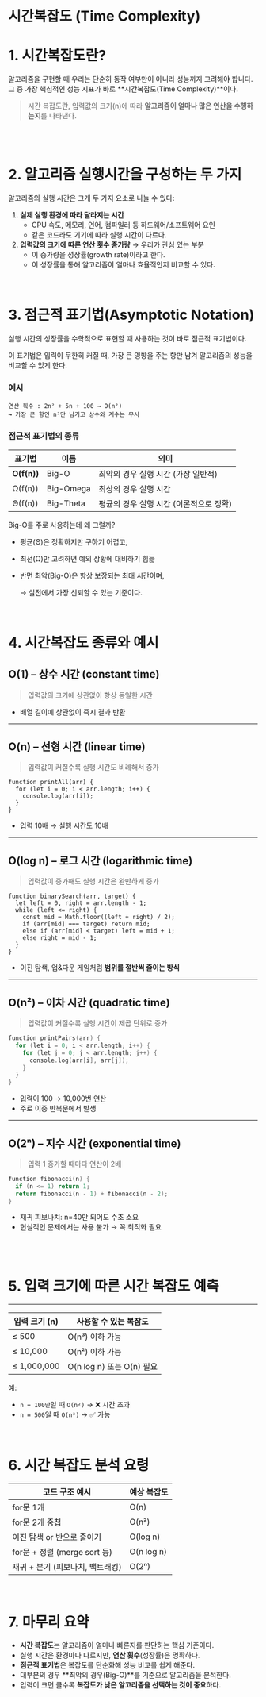 
# 시간복잡도 (Time Complexity)

# 1. 시간복잡도란?

알고리즘을 구현할 때 우리는 단순히 동작 여부만이 아니라 성능까지 고려해야 합니다. 그 중 가장 핵심적인 성능 지표가 바로 **시간복잡도(Time Complexity)**이다.

> 시간 복잡도란, 입력값의 크기(n)에 따라 **알고리즘이 얼마나 많은 연산을 수행하는지**를 나타낸다.
> 

<br>
<br>

# 2. 알고리즘 실행시간을 구성하는 두 가지

알고리즘의 실행 시간은 크게 두 가지 요소로 나눌 수 있다:

1. **실제 실행 환경에 따라 달라지는 시간**
    - CPU 속도, 메모리, 언어, 컴파일러 등 하드웨어/소프트웨어 요인
    - 같은 코드라도 기기에 따라 실행 시간이 다르다.
2. **입력값의 크기에 따른 연산 횟수 증가량** → 우리가 관심 있는 부분
    - 이 증가량을 성장률(growth rate)이라고 한다.
    - 이 성장률을 통해 알고리즘이 얼마나 효율적인지 비교할 수 있다.


<br>


# 3. 점근적 표기법(Asymptotic Notation)


실행 시간의 성장률을 수학적으로 표현할 때 사용하는 것이 바로 점근적 표기법이다.

이 표기법은 입력이 무한히 커질 때, 가장 큰 영향을 주는 항만 남겨 알고리즘의 성능을 비교할 수 있게 한다.

### 예시

```
연산 획수 : 2n² + 5n + 100 → O(n²)
→ 가장 큰 항인 n²만 남기고 상수와 계수는 무시
```

### 점근적 표기법의 종류

| 표기법 | 이름 | 의미 |
| --- | --- | --- |
| **O(f(n))** | Big-O | 최악의 경우 실행 시간 (가장 일반적) |
| Ω(f(n)) | Big-Omega | 최상의 경우 실행 시간 |
| Θ(f(n)) | Big-Theta | 평균의 경우 실행 시간 (이론적으로 정확) |

Big-O를 주로 사용하는데 왜 그럴까?

- 평균(Θ)은 정확하지만 구하기 어렵고,
- 최선(Ω)만 고려하면 예외 상황에 대비하기 힘듦
- 반면 최악(Big-O)은 항상 보장되는 최대 시간이며,

    → 실전에서 가장 신뢰할 수 있는 기준이다.


<br>

# 4. 시간복잡도 종류와 예시
## O(1) – 상수 시간 (constant time)

> 입력값의 크기에 상관없이 항상 동일한 시간
> 
- 배열 길이에 상관없이 즉시 결과 반환

---

## O(n) – 선형 시간 (linear time)

> 입력값이 커질수록 실행 시간도 비례해서 증가
> 

```
function printAll(arr) {
  for (let i = 0; i < arr.length; i++) {
    console.log(arr[i]);
  }
}
```

- 입력 10배 → 실행 시간도 10배

---

## O(log n) – 로그 시간 (logarithmic time)

> 입력값이 증가해도 실행 시간은 완만하게 증가
> 

```
function binarySearch(arr, target) {
  let left = 0, right = arr.length - 1;
  while (left <= right) {
    const mid = Math.floor((left + right) / 2);
    if (arr[mid] === target) return mid;
    else if (arr[mid] < target) left = mid + 1;
    else right = mid - 1;
  }
}
```

- 이진 탐색, 업&다운 게임처럼 **범위를 절반씩 줄이는 방식**

---

## O(n²) – 이차 시간 (quadratic time)

> 입력값이 커질수록 실행 시간이 제곱 단위로 증가
> 

```c
function printPairs(arr) {
  for (let i = 0; i < arr.length; i++) {
    for (let j = 0; j < arr.length; j++) {
      console.log(arr[i], arr[j]);
    }
  }
}
```

- 입력이 100 → 10,000번 연산
- 주로 이중 반복문에서 발생

---

## O(2ⁿ) – 지수 시간 (exponential time)

> 입력 1 증가할 때마다 연산이 2배
> 

```c
function fibonacci(n) {
  if (n <= 1) return 1;
  return fibonacci(n - 1) + fibonacci(n - 2);
}
```

- 재귀 피보나치: n=40만 되어도 수초 소요
- 현실적인 문제에서는 사용 불가 → 꼭 최적화 필요


<br>
<br>


# 5. 입력 크기에 따른 시간 복잡도 예측

---

| 입력 크기 (n) | 사용할 수 있는 복잡도 |
| --- | --- |
| ≤ 500 | O(n³) 이하 가능 |
| ≤ 10,000 | O(n²) 이하 가능 |
| ≤ 1,000,000 | O(n log n) 또는 O(n) 필요 |

예:

- `n = 100만`일 때 `O(n²)` → ❌ 시간 초과
- `n = 500`일 때 `O(n³)` → ✅ 가능

<br>

# 6. 시간 복잡도 분석 요령


| 코드 구조 예시 | 예상 복잡도 |
| --- | --- |
| for문 1개 | O(n) |
| for문 2개 중첩 | O(n²) |
| 이진 탐색 or 반으로 줄이기 | O(log n) |
| for문 + 정렬 (merge sort 등) | O(n log n) |
| 재귀 + 분기 (피보나치, 백트래킹) | O(2ⁿ) |

<br>

# 7. 마무리 요약

- **시간 복잡도**는 알고리즘이 얼마나 빠른지를 판단하는 핵심 기준이다.
- 실행 시간은 환경마다 다르지만, **연산 횟수**(성장률)은 명확하다.
- **점근적 표기법**은 복잡도를 단순화해 성능 비교를 쉽게 해준다.
- 대부분의 경우 **최악의 경우(Big-O)**를 기준으로 알고리즘을 분석한다.
- 입력이 크면 클수록 **복잡도가 낮은 알고리즘을 선택하는 것이 중요**하다.  

